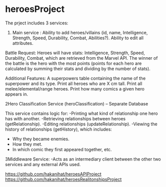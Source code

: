 # heroesProject
The prject includes 3 services:


1. Main service :
Ability to add heroes/villains (id, name, Intelligence, Strength, Speed, Durability, Combat, Abilities?).
Ability to edit all attributes.

Battle Request:
Heroes will have stats: Intelligence, Strength, Speed, Durability, Combat, which are retrieved from the Marvel API.
The winner of the battle is the hero with the most points (points for each hero are calculated by summing their stats and dividing by the number of stats).

Additional Features:
A superpowers table containing the name of the superpower and its type.
Print all heroes who are X cm tall.
Print all melee/elemental/range heroes.
Print how many comics a given hero appears in.

2Hero Classification Service (heroClassification) – Separate Database

This service contains logic for:
-Printing what kind of relationship one hero has with another.
-Retrieving relationships between heroes (getRelationship).
-Editing relationships (updateRelationship).
-Viewing the history of relationships (getHistory), which includes:
  * Why they became enemies.
  * How they met.
  * In which comic they first appeared together, etc.

3Middleware Service:
-Acts as an intermediary client between the other two services and any external APIs used.


https://github.com/hakanihat/heroesAPIProject
https://github.com/hakanihat/heroesRealitonshipsProject
